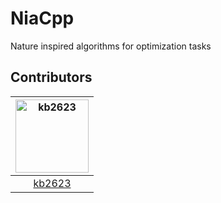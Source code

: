 # NiaCpp
Nature inspired algorithms for optimization tasks

## Contributors
[<img alt="kb2623" src="https://avatars3.githubusercontent.com/u/7480221?s=460&v=4" width="117">](https://github.com/kb2623)|
:---: |
[kb2623](https://github.com/kb2623) |
